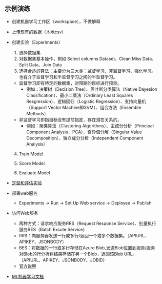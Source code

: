 ## 示例演练
  
  - 创建机器学习工作区（workspace），不做解释
  
  - 上传现有的数据（本地csv）
  
  - 创建实验（Experiments）
    1. 选择数据集
    2. 对数据集基本操作，例如 Select columns Dataset、Clean Miss Data、Split Data、Join Data
    3. 选择合适的算法：主要分为三大类：监督学习、非监督学习、强化学习。也有介于监督学习和半监督学习之间的半监督学习。
      - 监督学习即有特定的数据集，对预期的目标进行预测。
        - 例如：决策树（Decision Tree）、贝叶斯分类算法（Native Dayesion Classification）、最小二乘法（Ordinary Least Squares Resgression）、逻辑回归（Logistic Regression）、支持向量机（Support Vector Machine即SVM）、组合方法（Ensemble Methods）
      - 非监督学习即指目标没有提前指定，存在潜在关系的。
        - 例如：聚类算法（Clustering Algorithms）、主成分分析（Principal Component Analysis，PCA）、奇异值分解（Singular Value Decomposition）、独立成分分析（Independent Component Analysis）
        
    4. Train Model
    
    5. Score Model
    
    6. Evaluate Model
    
  - [定型和评估实验](https://docs.microsoft.com/zh-cn/azure/machine-learning/machine-learning-walkthrough-4-train-and-evaluate-models)
  
  - 部署web服务
    * Experiments -> Run -> Set Up Web service -> Deployee -> Publish
  
  - 访问Web服务
    - 两种方式：请求响应服务RRS（Request Response Service）、批量执行服务BES（Batch Excute Service）
    - RRS：向服务器发送一行或多行/返回一个或多个数据集。（APIURL、APIKEY、JSONBODY）
    - BES：将数据的一行或多行存储在Azure Blob,发送Blob位置到服务/服务对Blob的行分析将结果存储在另一个Blob，返回该Blob URL。  （APIURL、APIKEY、JSONBODY、JOBID）
    - [官方说明](https://docs.microsoft.com/zh-cn/azure/machine-learning/machine-learning-consume-web-services)
  
  - [ML机器学习文档](https://docs.microsoft.com/zh-cn/azure/machine-learning)
